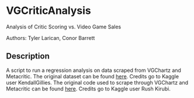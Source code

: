 # VGCriticAnalysis
Analysis of Critic Scoring vs. Video Game Sales

Authors: Tyler Larican, Conor Barrett

## Description
A script to run a regression analysis on data scraped from VGChartz and Metacritic.
The original dataset can be found [here](https://www.kaggle.com/kendallgillies/video-game-sales-and-ratings). Credits go to Kaggle user KendallGillies.
The original code used to scrape through VGChartz and Metacritic can be found [here](https://github.com/wtamu-cisresearch/scraper). Credits go to Kaggle user Rush Kirubi.
